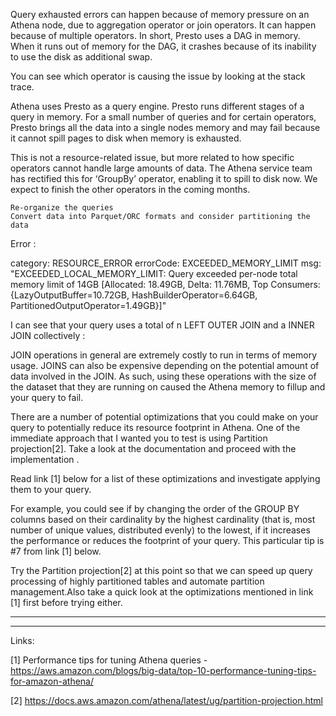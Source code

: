 Query exhausted errors can happen because of memory pressure on an Athena node, due to aggregation operator or join operators. It can happen because of multiple operators. In short, Presto uses a DAG in memory. When it runs out of memory for the DAG, it crashes because of its inability to use the disk as additional swap. 

You can see which operator is causing the issue by looking at the stack trace.

Athena uses Presto as a query engine. Presto runs different stages of a query in memory. For a small number of queries and for certain operators, Presto brings all the data into a single nodes memory and may fail because it cannot spill pages to disk when memory is exhausted. 

This is not a resource-related issue, but more related to how specific operators cannot handle large amounts of data. The Athena service team has rectified this for ‘GroupBy’ operator, enabling it to spill to disk now. We expect to finish the other operators in the coming months. 


    Re-organize the queries
    Convert data into Parquet/ORC formats and consider partitioning the data




Error : 

category: RESOURCE_ERROR
errorCode: EXCEEDED_MEMORY_LIMIT
msg: "EXCEEDED_LOCAL_MEMORY_LIMIT: Query exceeded per-node total memory limit of 14GB [Allocated: 18.49GB, Delta: 11.76MB, Top Consumers: {LazyOutputBuffer=10.72GB, HashBuilderOperator=6.64GB, PartitionedOutputOperator=1.49GB}]"


I can see that your query uses a total of n LEFT OUTER JOIN and a INNER JOIN collectively :

JOIN operations in general are extremely costly to run in terms of memory usage. JOINS can also be expensive depending on the potential amount of data involved in the JOIN. As such, using these operations with the size of the dataset that they are running on caused the Athena memory to fillup and your query to fail.

There are a number of potential optimizations that you could make on your query to potentially reduce its resource footprint in Athena. One of the immediate approach that I wanted you to test is using Partition projection[2]. Take a look at the documentation and proceed with the implementation .

Read link [1] below for a list of these optimizations and investigate applying them to your query.

For example, you could see if by changing the order of the GROUP BY columns based on their cardinality by the highest cardinality (that is, most number of unique values, distributed evenly) to the lowest, if it increases the performance or reduces the footprint of your query. This particular tip is #7 from link [1] below.

Try the Partition projection[2] at this point so that we can speed up query processing of highly partitioned tables and automate partition management.Also take a quick look at the optimizations mentioned in link [1] first before trying either.

----------
----------

Links:

[1] Performance tips for tuning Athena queries - https://aws.amazon.com/blogs/big-data/top-10-performance-tuning-tips-for-amazon-athena/

[2] https://docs.aws.amazon.com/athena/latest/ug/partition-projection.html
